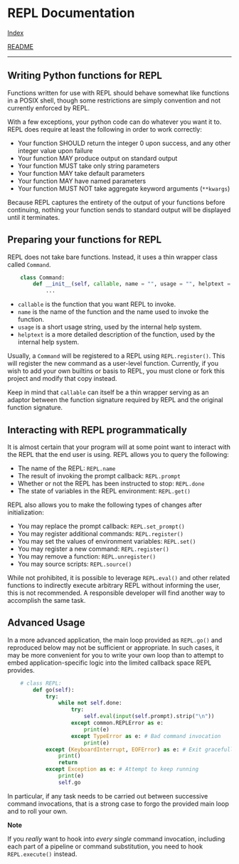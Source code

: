 # REPL Documentation

[Index](index.md)

[README](../README.md)

-----------------------------

## Writing Python functions for REPL

Functions written for use with REPL should behave somewhat like functions in a
POSIX shell, though some restrictions are simply convention and not currently
enforced by REPL.

With a few exceptions, your python code can do whatever you want it to. REPL
does require at least the following in order to work correctly:

* Your function SHOULD return the integer 0 upon success, and any other
  integer value upon failure
* Your function MAY produce output on standard output
* Your function MUST take only string parameters
* Your function MAY take default parameters
* Your function MAY have named parameters
* Your function MUST NOT take aggregate keyword arguments (`**kwargs`)

Because REPL captures the entirety of the output of your functions before
continuing, nothing your function sends to standard output will be displayed
until it terminates.

## Preparing your functions for REPL

REPL does not take bare functions. Instead, it uses a thin wrapper class
called `Command`.

```python
    class Command:
        def __init__(self, callable, name = "", usage = "", helptext = ""):
            ...
```

* `callable` is the function that you want REPL to invoke.
* `name` is the name of the function and the name used to invoke the function.
* `usage` is a short usage string, used by the internal help system.
* `helptext` is a more detailed description of the function, used by the
  internal help system.

Usually, a `Command` will be registered to a REPL using `REPL.register()`.
This will register the new command as a user-level function. Currently, if you
wish to add your own builtins or basis to REPL, you must clone or fork this
project and modify that copy instead.

Keep in mind that `callable` can itself be a thin wrapper serving as an
adaptor between the function signature required by REPL and the original
function signature.

## Interacting with REPL programmatically

It is almost certain that your program will at some point want to interact
with the REPL that the end user is using. REPL allows you to query the
following:

* The name of the REPL: `REPL.name`
* The result of invoking the prompt callback: `REPL.prompt`
* Whether or not the REPL has been instructed to stop: `REPL.done`
* The state of variables in the REPL environment: `REPL.get()`

REPL also allows you to make the following types of changes after
initialization:

* You may replace the prompt callback: `REPL.set_prompt()`
* You may register additional commands: `REPL.register()`
* You may set the values of environment variables: `REPL.set()`
* You may register a new command: `REPL.register()`
* You may remove a function: `REPL.unregister()`
* You may source scripts: `REPL.source()`

While not prohibited, it is possible to leverage `REPL.eval()` and other
related functions to indirectly execute arbitrary REPL without informing the
user, this is not recommended. A responsible developer will find another way
to accomplish the same task.

## Advanced Usage

In a more advanced application, the main loop provided as `REPL.go()` and
reproduced below may not be sufficient or appropriate. In such cases, it may
be more convenient for you to write your own loop than to attempt to embed
application-specific logic into the limited callback space REPL provides.

```python
    # class REPL:
        def go(self):
            try:
                while not self.done:
                    try:
                        self.eval(input(self.prompt).strip("\n"))
                    except common.REPLError as e:
                        print(e)
                    except TypeError as e: # Bad command invocation
                        print(e)
            except (KeyboardInterrupt, EOFError) as e: # Exit gracefully
                print()
                return
            except Exception as e: # Attempt to keep running
                print(e)
                self.go
```

In particular, if any task needs to be carried out between successive command
invocations, that is a strong case to forgo the provided main loop and to roll
your own.

**Note**

If you _really_ want to hook into _every single_ command invocation, including
each part of a pipeline or command substitution, you need to hook
`REPL.execute()` instead.

